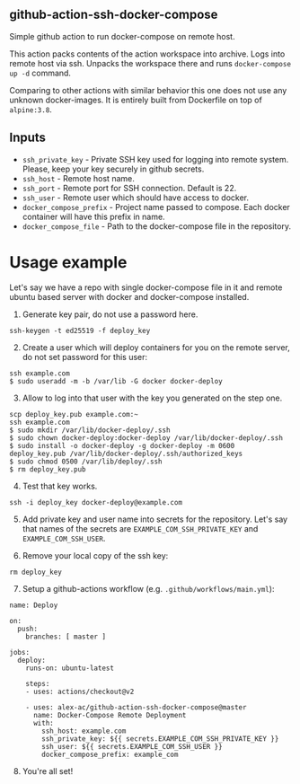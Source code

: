 ## github-action-ssh-docker-compose
Simple github action to run docker-compose on remote host.

This action packs contents of the action workspace into archive.
Logs into remote host via ssh. Unpacks the workspace there and runs
`docker-compose up -d` command.

Comparing to other actions with similar behavior this one does not use any
unknown docker-images. It is entirely built from Dockerfile on top of
`alpine:3.8`.

## Inputs

 * `ssh_private_key` - Private SSH key used for logging into remote system.
   Please, keep your key securely in github secrets.
 * `ssh_host` - Remote host name.
 * `ssh_port` - Remote port for SSH connection. Default is 22.
 * `ssh_user` - Remote user which should have access to docker.
 * `docker_compose_prefix` - Project name passed to compose. Each docker
   container will have this prefix in name.
 * `docker_compose_file` - Path to the docker-compose file in the repository.

# Usage example

Let's say we have a repo with single docker-compose file in it and remote
ubuntu based server with docker and docker-compose installed.

1. Generate key pair, do not use a password here.

```
ssh-keygen -t ed25519 -f deploy_key
```

2. Create a user which will deploy containers for you on the remote server, do
not set password for this user:

```
ssh example.com
$ sudo useradd -m -b /var/lib -G docker docker-deploy
```

3. Allow to log into that user with the key you generated on the step one.

```
scp deploy_key.pub example.com:~
ssh example.com
$ sudo mkdir /var/lib/docker-deploy/.ssh
$ sudo chown docker-deploy:docker-deploy /var/lib/docker-deploy/.ssh
$ sudo install -o docker-deploy -g docker-deploy -m 0600 deploy_key.pub /var/lib/docker-deploy/.ssh/authorized_keys
$ sudo chmod 0500 /var/lib/deploy/.ssh
$ rm deploy_key.pub
```

4. Test that key works.

```
ssh -i deploy_key docker-deploy@example.com
```

5. Add private key and user name into secrets for the repository. Let's say that
names of the secrets are `EXAMPLE_COM_SSH_PRIVATE_KEY` and
`EXAMPLE_COM_SSH_USER`.

6. Remove your local copy of the ssh key:

```
rm deploy_key
```

7. Setup a github-actions workflow (e.g. `.github/workflows/main.yml`):

```
name: Deploy

on:
  push:
    branches: [ master ]

jobs:
  deploy:
    runs-on: ubuntu-latest

    steps:
    - uses: actions/checkout@v2

    - uses: alex-ac/github-action-ssh-docker-compose@master
      name: Docker-Compose Remote Deployment
      with:
        ssh_host: example.com
        ssh_private_key: ${{ secrets.EXAMPLE_COM_SSH_PRIVATE_KEY }}
        ssh_user: ${{ secrets.EXAMPLE_COM_SSH_USER }}
        docker_compose_prefix: example_com
```

8. You're all set!
